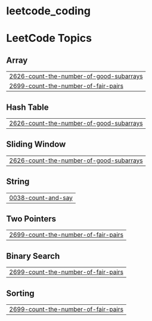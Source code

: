 # leetcode_coding
 

<!---LeetCode Topics Start-->
# LeetCode Topics
## Array
|  |
| ------- |
| [2626-count-the-number-of-good-subarrays](https://github.com/debashis1312/leetcode_coding/tree/master/2626-count-the-number-of-good-subarrays) |
| [2699-count-the-number-of-fair-pairs](https://github.com/debashis1312/leetcode_coding/tree/master/2699-count-the-number-of-fair-pairs) |
## Hash Table
|  |
| ------- |
| [2626-count-the-number-of-good-subarrays](https://github.com/debashis1312/leetcode_coding/tree/master/2626-count-the-number-of-good-subarrays) |
## Sliding Window
|  |
| ------- |
| [2626-count-the-number-of-good-subarrays](https://github.com/debashis1312/leetcode_coding/tree/master/2626-count-the-number-of-good-subarrays) |
## String
|  |
| ------- |
| [0038-count-and-say](https://github.com/debashis1312/leetcode_coding/tree/master/0038-count-and-say) |
## Two Pointers
|  |
| ------- |
| [2699-count-the-number-of-fair-pairs](https://github.com/debashis1312/leetcode_coding/tree/master/2699-count-the-number-of-fair-pairs) |
## Binary Search
|  |
| ------- |
| [2699-count-the-number-of-fair-pairs](https://github.com/debashis1312/leetcode_coding/tree/master/2699-count-the-number-of-fair-pairs) |
## Sorting
|  |
| ------- |
| [2699-count-the-number-of-fair-pairs](https://github.com/debashis1312/leetcode_coding/tree/master/2699-count-the-number-of-fair-pairs) |
<!---LeetCode Topics End-->